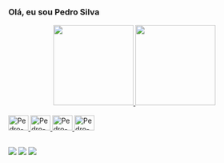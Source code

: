 ### Olá, eu sou Pedro Silva

<div align="center">
  <a href="https://github.com/ped770">
  <img height="160em" src="https://github-readme-stats.vercel.app/api?username=ped770&show_icons=true&theme=dracula&include_all_commits=true&count_private=true"/>
  <img height="160em" src="https://github-readme-stats.vercel.app/api/top-langs/?username=ped770&layout=compact&langs_count=7&theme=dracula"/>
</div>

<div style="display:inline_block"><br>
    <img allign="center" alt="Pedro-Py" height="30" width="40" src="https://cdn.jsdelivr.net/gh/devicons/devicon/icons/python/python-original.svg" />
    <img allign="center" alt="Pedro-Py" height="30" width="40" src="https://cdn.jsdelivr.net/gh/devicons/devicon/icons/arduino/arduino-original.svg" />
    <img allign="center" alt="Pedro-Py" height="30" width="40" src="https://cdn.jsdelivr.net/gh/devicons/devicon/icons/html5/html5-plain.svg" />
    <img allign="center" alt="Pedro-Py" height="30" width="40" src="https://cdn.jsdelivr.net/gh/devicons/devicon/icons/css3/css3-plain.svg" />
</div>  
  
  ##
  
<div>
    <a href="mailto:pedrosilva.dev01@gmail.com"> <img src="https://img.shields.io/badge/Gmail-D14836?style=for-the-badge&logo=gmail&logoColor=white" target="_blank"></a>
    <a href="https://www.instagram.com/pedrosilvas1918" target="_blank"> <img src="https://img.shields.io/badge/Instagram-E4405F?style=for-the-badge&logo=instagram&logoColor=white"></a>
    <a href="linkedin.com/in/pedro-silva-07795a22b" target="_blank"> <img src="https://img.shields.io/badge/LinkedIn-0077B5?style=for-the-badge&logo=linkedin&logoColor=white" target="_blank"></a>
</div>
